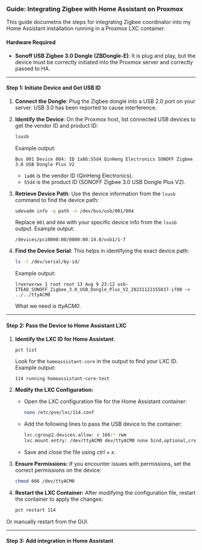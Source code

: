 ### Guide: Integrating Zigbee with Home Assistant on Proxmox

This guide documetns the steps for integrating Zigbee coordinator into my Home Assistant installation running in a Proxmox LXC container.

#### Hardware Required

- **Sonoff USB Zigbee 3.0 Dongle (ZBDongle-E)**: It is plug and play, but the device must be correctly initiated into the Proxmox server and correctly passed to HA.

------------

#### Step 1: Initiate Device and Get USB ID

1. **Connect the Dongle**: Plug the Zigbee dongle into a USB 2.0 port on your server. USB 3.0 has been reported to cause interference.
   
2. **Identify the Device**: On the Proxmox host, list connected USB devices to get the vendor ID and product ID:
   ```bash
   lsusb
   ```
   Example output:
   ```
   Bus 001 Device 004: ID 1a86:55d4 QinHeng Electronics SONOFF Zigbee 3.0 USB Dongle Plus V2
   ```
   - `1a86` is the vendor ID (QinHeng Electronics).
   - `55d4` is the product ID (SONOFF Zigbee 3.0 USB Dongle Plus V2).

3. **Retrieve Device Path**: Use the device information from the `lsusb` command to find the device path:
   ```bash
   udevadm info -q path -n /dev/bus/usb/001/004
   ```
   Replace `001` and `004` with your specific device info from the `lsusb` output.
   Example output:
   ```
   /devices/pci0000:00/0000:00:14.0/usb1/1-7
   ```

4. **Find the Device Serial**: This helps in identifying the exact device path:
   ```bash
   ls -l /dev/serial/by-id/
   ```
   Example output:
   ```
   lrwxrwxrwx 1 root root 13 Aug 9 23:12 usb-ITEAD_SONOFF_Zigbee_3.0_USB_Dongle_Plus_V2_20231122155837-if00 -> ../../ttyACM0
   ```
   What we need is *ttyACM0*.

------------

#### Step 2: Pass the Device to Home Assistant LXC

1. **Identify the LXC ID for Home Assistant**:
   ```bash
   pct list
   ```
   Look for the `homeassistant-core` in the output to find your LXC ID.
   Example output:
   ```
   114 running homeassistant-core-test
   ```

2. **Modify the LXC Configuration:**
   - Open the LXC configuration file for the Home Assistant container:
     ```bash
     nano /etc/pve/lxc/114.conf
     ```
   - Add the following lines to pass the USB device to the container:
     ```bash
     lxc.cgroup2.devices.allow: c 166:* rwm
     lxc.mount.entry: /dev/ttyACM0 dev/ttyACM0 none bind,optional,create=file
     ```
	 
   - Save and close the file using *ctrl + x*.

3. **Ensure Permissions:**
   If you encounter issues with permissions, set the correct permissions on the device:
   ```bash
   chmod 666 /dev/ttyACM0
   ```

4. **Restart the LXC Container:**
   After modifying the configuration file, restart the container to apply the changes:
   ```bash
   pct restart 114
   ```
  Or manually restart from the GUI.

------------


#### Step 3: Add integration in Home Assistant


